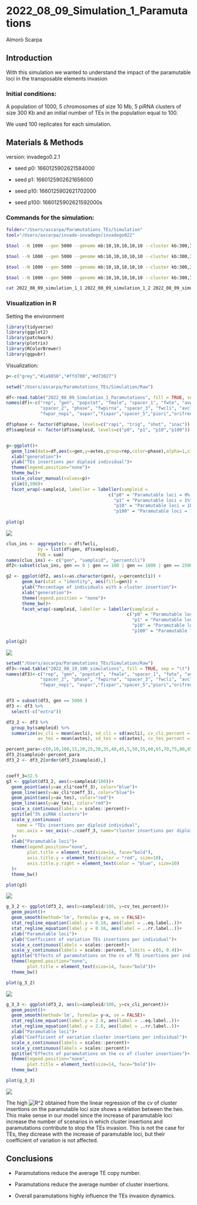 2022_08_09_Simulation_1\_Paramutations
================
Almorò Scarpa

## Introduction

With this simulation we wanted to understand the impact of the
paramutable loci in the transposable elements invasion

### Initial conditions:

A population of 1000, 5 chromosomes of size 10 Mb, 5 piRNA clusters of
size 300 Kb and an initial number of TEs in the population equal to 100.

We used 100 replicates for each simulation.

## Materials & Methods

version: invadego0.2.1

-   seed p0: 1660125902621584000

-   seed p1: 1660125902621656000

-   seed p10: 1660125902621702000

-   seed p100: 1660125902621592000s

### Commands for the simulation:

``` bash
folder="/Users/ascarpa/Paramutations_TEs/Simulation"
tool="/Users/ascarpa/invade-invadego/invadego022"

$tool --N 1000 --gen 5000 --genome mb:10,10,10,10,10 --cluster kb:300,300,300,300,300 --rr 4,4,4,4,4 --rep 100 --u 0.1 --basepop 100 --steps 20 --sampleid p0 > $folder/2022_08_09_simulation_1_1 &

$tool --N 1000 --gen 5000 --genome mb:10,10,10,10,10 --cluster kb:300,300,300,300,300 --rr 4,4,4,4,4 --rep 100 --u 0.1 --basepop 100 --paramutation 100:1 --steps 20 --sampleid p1 > $folder/2022_08_09_simulation_1_2 &

$tool --N 1000 --gen 5000 --genome mb:10,10,10,10,10 --cluster kb:300,300,300,300,300 --rr 4,4,4,4,4 --rep 100 --u 0.1 --basepop 100 --paramutation 10:1 --steps 20 --sampleid p10 > $folder/2022_08_09_simulation_1_3 &

$tool --N 1000 --gen 5000 --genome mb:10,10,10,10,10 --cluster kb:300,300,300,300,300 --rr 4,4,4,4,4 --rep 100 --u 0.1 --basepop 100 --paramutation 1:0 --steps 20 --sampleid p100 > $folder/2022_08_09_simulation_1_4

cat 2022_08_09_simulation_1_1 2022_08_09_simulation_1_2 2022_08_09_simulation_1_3 2022_08_09_simulation_1_4 |grep -v "^Invade"|grep -v "^#" > 2022_08_09_Simulation_1_Paramutations
```

### Visualization in R

Setting the environment

``` r
library(tidyverse)
library(ggplot2)
library(patchwork)
library(plotrix)
library(RColorBrewer)
library(ggpubr)
```

Visualization:

``` r
p<-c("grey","#1a9850","#ffd700","#d73027")

setwd("/Users/ascarpa/Paramutations_TEs/Simulation/Raw")

df<-read.table("2022_08_09_Simulation_1_Paramutations", fill = TRUE, sep = "\t")
names(df)<-c("rep", "gen", "popstat", "fmale", "spacer_1", "fwte", "avw", "avtes", "avpopfreq", "fixed",
             "spacer_2", "phase", "fwpirna", "spacer_3", "fwcli", "avcli", "fixcli", "spacer_4", "fwpar_yespi",
             "fwpar_nopi", "avpar","fixpar","spacer_5","piori","orifreq","spacer 6", "sampleid")

df$phase <- factor(df$phase, levels=c("rapi", "trig", "shot", "inac"))
df$sampleid <- factor(df$sampleid, levels=c("p0", "p1", "p10","p100"))


g<-ggplot()+
  geom_line(data=df,aes(x=gen,y=avtes,group=rep,color=phase),alpha=1,size=0.7)+
  xlab("generation")+
  ylab("TEs insertions per diploid individual")+
  theme(legend.position="none")+
  theme_bw()+
  scale_colour_manual(values=p)+
  ylim(0,500)+
  facet_wrap(~sampleid, labeller = labeller(sampleid = 
                                       c("p0" = "Paramutable loci = 0% (Trap model)",
                                         "p1" = "Paramutable loci = 1%",
                                         "p10" = "Paramutable loci = 10%",
                                         "p100" = "Paramutable loci = 100%")))
                                       
plot(g)
```

![](2022_08_09_Simulation_1_Paramutations_files/figure-gfm/unnamed-chunk-3-1.png)<!-- -->

``` r
clus_ins <- aggregate(x = df$fwcli,
            by = list(df$gen, df$sampleid),
            FUN = sum)
names(clus_ins) <- c("gen", "sampleid", "percentcli")
df2<-subset(clus_ins, gen == 0 | gen == 100 | gen == 1000 | gen == 2500 | gen == 5000)

g2 <- ggplot(df2, aes(x=as.character(gen), y=percentcli)) + 
      geom_bar(stat = "identity", aes(fill=gen)) +
      ylab("Percentage of individuals with a cluster insertion")+
      xlab("generation")+
      theme(legend.position = "none")+
      theme_bw()+
      facet_wrap(~sampleid, labeller = labeller(sampleid = 
                                              c("p0" = "Paramutable loci = 0% (Trap model)",
                                                "p1" = "Paramutable loci = 1%",
                                                "p10" = "Paramutable loci = 10%",
                                                "p100" = "Paramutable loci = 100%")))

plot(g2)
```

![](2022_08_09_Simulation_1_Paramutations_files/figure-gfm/unnamed-chunk-3-2.png)<!-- -->

``` r
setwd("/Users/ascarpa/Paramutations_TEs/Simulation/Raw")
df3<-read.table("2022_08_19_100_simulations", fill = TRUE, sep = "\t")
names(df3)<-c("rep", "gen", "popstat", "fmale", "spacer_1", "fwte", "avw", "avtes", "avpopfreq", "fixed",
             "spacer_2", "phase", "fwpirna", "spacer_3", "fwcli", "avcli", "fixcli", "spacer_4", "fwpar_yespi",
             "fwpar_nopi", "avpar","fixpar","spacer_5","piori","orifreq","spacer 6", "sampleid", "extra")


df3 = subset(df3, gen == 5000 )
df3 <- df3 %>% 
  select(-c("extra"))

df3_2 <- df3 %>% 
  group_by(sampleid) %>% 
  summarize(av_cli = mean(avcli), sd_cli = sd(avcli), cv_cli_percent = sd(avcli)/mean(avcli), 
            av_tes = mean(avtes), sd_tes = sd(avtes), cv_tes_percent = sd(avtes)/mean(avtes))

percent_para<-c(0,10,100,15,20,25,30,35,40,45,5,50,55,60,65,70,75,80,85,90,95)
df3_2$sampleid<-percent_para
df3_2 <- df3_2[order(df3_2$sampleid),]


coeff_3=32.5
g3 <- ggplot(df3_2, aes(x=sampleid/100))+
  geom_point(aes(y=av_cli*coeff_3), color="blue")+
  geom_line(aes(y=av_cli*coeff_3), color="blue")+
  geom_point(aes(y=av_tes), color="red")+
  geom_line(aes(y=av_tes), color="red")+
  scale_x_continuous(labels = scales::percent)+
  ggtitle("3% piRNA clusters")+
  scale_y_continuous(
    name = "TEs insertions per diploid individual",
    sec.axis = sec_axis(~./coeff_3, name="cluster insertions per diploid individual")
  )+
  xlab("Paramutable loci")+
  theme(legend.position="none",
        plot.title = element_text(size=14, face="bold"),
        axis.title.y = element_text(color = "red", size=10),
        axis.title.y.right = element_text(color = "blue", size=10)
  )+
  theme_bw()

plot(g3)
```

![](2022_08_09_Simulation_1_Paramutations_files/figure-gfm/unnamed-chunk-3-3.png)<!-- -->

``` r
g_3_2 <- ggplot(df3_2, aes(x=sampleid/100, y=cv_tes_percent))+
  geom_point()+
  geom_smooth(method='lm', formula= y~x, se = FALSE)+
  stat_regline_equation(label.y = 0.18, aes(label = ..eq.label..))+
  stat_regline_equation(label.y = 0.16, aes(label = ..rr.label..))+
  xlab("Paramutable loci")+
  ylab("Coefficient of variation TEs insertions per individual")+
  scale_x_continuous(labels = scales::percent)+
  scale_y_continuous(labels = scales::percent, limits = c(0, 0.4))+
  ggtitle("Effects of paramutations on the cv of TE insertions per individual")+
  theme(legend.position="none",
        plot.title = element_text(size=14, face="bold"))+
  theme_bw()

plot(g_3_2)
```

![](2022_08_09_Simulation_1_Paramutations_files/figure-gfm/unnamed-chunk-3-4.png)<!-- -->

``` r
g_3_3 <- ggplot(df3_2, aes(x=sampleid/100, y=cv_cli_percent))+
  geom_point()+
  geom_smooth(method='lm', formula= y~x, se = FALSE)+
  stat_regline_equation(label.y = 2.8, aes(label = ..eq.label..))+
  stat_regline_equation(label.y = 2.6, aes(label = ..rr.label..))+
  xlab("Paramutable loci")+
  ylab("Coefficient of variation cluster insertions per individual")+
  scale_x_continuous(labels = scales::percent)+
  scale_y_continuous(labels = scales::percent)+
  ggtitle("Effects of paramutations on the cv of cluster insertions")+
  theme(legend.position="none",
        plot.title = element_text(size=14, face="bold"))+
  theme_bw()

plot(g_3_3)
```

![](2022_08_09_Simulation_1_Paramutations_files/figure-gfm/unnamed-chunk-3-5.png)<!-- -->

The high
![R^2](https://latex.codecogs.com/png.image?%5Cdpi%7B110%7D&space;%5Cbg_white&space;R%5E2 "R^2")
obtained from the linear regression of the cv of cluster insertions on
the paramutable loci size shows a relation between the two. This make
sense in our model since the increase of paramutable loci increase the
number of scenarios in which cluster insertions and paramutations
contribute to stop the TEs invasion. This is not the case for TEs, they
dicrease with the increase of paramutable loci, but their coefficient of
variation is not affected.

## Conclusions

-   Paramutations reduce the average TE copy number.

-   Paramutations reduce the average number of cluster insertions.

-   Overall paramutations highly influence the TEs invasion dynamics.
